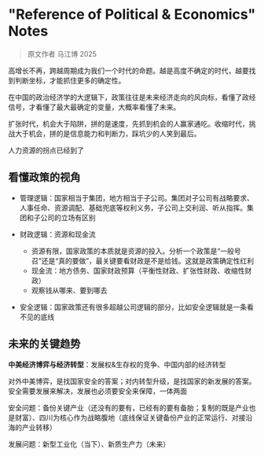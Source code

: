 # "Reference of Political & Economics" Notes

> 原文作者 马江博 2025

高增长不再，跨越周期成为我们一个时代的命题。越是高度不确定的时代，越要找到判断坐标，才能抓住更多的确定性。

在中国的政治经济学的大逻辑下，政策往往是未来经济走向的风向标，看懂了政经信号，才看懂了最大最确定的变量，大概率看懂了未来。

扩张时代，机会大于陷阱，拼的是速度，先抓到机会的人赢家通吃。收缩时代，挑战大于机会，拼的是信息能力和判断力，踩坑少的人笑到最后。

人力资源的拐点已经到了

## 看懂政策的视角

* 管理逻辑：国家相当于集团，地方相当于子公司。集团对子公司有战略要求、人事任命、资源调配、基础兜底等权利义务，子公司上交利润、听从指挥。集团和子公司的立场有区别

* 财政逻辑：资源和现金流
  * 资源有限，国家政策的本质就是资源的投入。分析一个政策是“一般号召”还是“真的要做”，最关键要看财政是不是给钱。这就是政策确定性红利
  * 现金流：地方债务、国家财政预算（平衡性财政、扩张性财政、收缩性财政）
  * 观察钱从哪来、要到哪去

* 安全逻辑：国家政策还有很多超越公司逻辑的部分，比如安全逻辑就是一条看不见的底线

## 未来的关键趋势

**中美经济博弈与经济转型**：发展权&生存权的竞争、中国内部的经济转型

对外中美博弈，是找国家安全的答案；对内转型升级，是找国家的新发展的答案。安全需要发展来解决，发展也必须要安全来保障，一体两面

安全问题：备份关键产业（还没有的要有，已经有的要有备胎；复制的既是产业也是财富）、四川为核心作为战略腹地（底线保证关键备份产业的正常运行、对接沿海的产业转移）

发展问题：新型工业化（当下）、新质生产力（未来）
